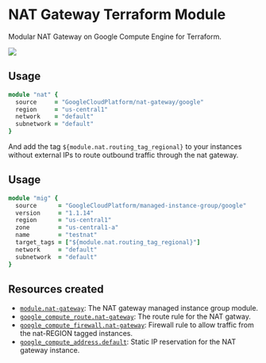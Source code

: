 # NAT Gateway Terraform Module

Modular NAT Gateway on Google Compute Engine for Terraform.

<a href="https://concourse-tf.gcp.solutions/teams/main/pipelines/tf-nat-gw-regression" target="_blank">
<img src="https://concourse-tf.gcp.solutions/api/v1/teams/main/pipelines/tf-nat-gw-regression/badge" /></a>
        
## Usage

```ruby
module "nat" {
  source     = "GoogleCloudPlatform/nat-gateway/google"
  region     = "us-central1"
  network    = "default"
  subnetwork = "default"
}
```

And add the tag `${module.nat.routing_tag_regional}` to your instances without external IPs to route outbound traffic through the nat gateway.

## Usage

```ruby
module "mig" {
  source      = "GoogleCloudPlatform/managed-instance-group/google"
  version     = "1.1.14"
  region      = "us-central1"
  zone        = "us-central1-a"
  name        = "testnat"
  target_tags = ["${module.nat.routing_tag_regional}"]
  network     = "default"
  subnetwork  = "default"
}
```


## Resources created

- [`module.nat-gateway`](https://github.com/GoogleCloudPlatform/terraform-google-managed-instance-group): The NAT gateway managed instance group module.
- [`google_compute_route.nat-gateway`](https://www.terraform.io/docs/providers/google/r/compute_route.html): The route rule for the NAT gatway.
- [`google_compute_firewall.nat-gateway`](https://www.terraform.io/docs/providers/google/r/compute_firewall.html): Firewall rule to allow traffic from the nat-REGION tagged instances.
- [`google_compute_address.default`](https://www.terraform.io/docs/providers/google/r/compute_address.html): Static IP reservation for the NAT gateway instance.
